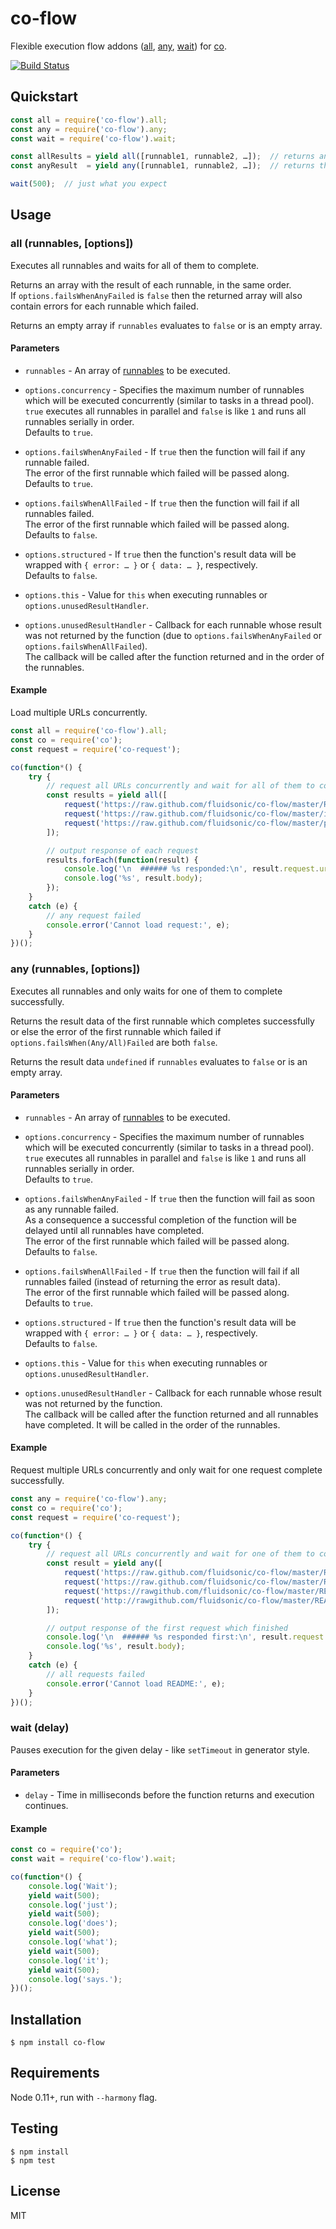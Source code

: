 co-flow
=======

Flexible execution flow addons ([all](#all-runnables-options), [any](#any-runnables-options), [wait](#wait-delay)) for [co](https://github.com/visionmedia/co).

[![Build Status](https://travis-ci.org/fluidsonic/co-flow.png?branch=master)](https://travis-ci.org/fluidsonic/co-flow)



Quickstart
----------

```javascript
const all = require('co-flow').all;
const any = require('co-flow').any;
const wait = require('co-flow').wait;

const allResults = yield all([runnable1, runnable2, …]);  // returns an array with the results of all runnables
const anyResult  = yield any([runnable1, runnable2, …]);  // returns the result for the runnable which succeeded first

wait(500);  // just what you expect
```



Usage
--------

### all (runnables, [options])

Executes all runnables and waits for all of them to complete.

Returns an array with the result of each runnable, in the same order.  
If `options.failsWhenAnyFailed` is `false` then the returned array will also contain errors for each runnable which failed.

Returns an empty array if `runnables` evaluates to `false` or is an empty array.

#### Parameters

- `runnables` - An array of [runnables](https://github.com/visionmedia/co#yieldables) to be executed.

- `options.concurrency` - Specifies the maximum number of runnables which will be executed concurrently (similar to tasks in a thread pool).  
                          `true` executes all runnables in parallel and `false` is like `1` and runs all runnables serially in order.  
                          Defaults to `true`.

- `options.failsWhenAnyFailed` - If `true` then the function will fail if any runnable failed.  
                                 The error of the first runnable which failed will be passed along.  
                                 Defaults to `true`.

- `options.failsWhenAllFailed` - If `true` then the function will fail if all runnables failed.  
                                 The error of the first runnable which failed will be passed along.  
                                 Defaults to `false`.

- `options.structured` - If `true` then the function's result data will be wrapped with `{ error: … }` or `{ data: … }`, respectively.  
                         Defaults to `false`.

- `options.this` - Value for `this` when executing runnables or `options.unusedResultHandler`.  

- `options.unusedResultHandler` - Callback for each runnable whose result was not returned by the function (due to `options.failsWhenAnyFailed` or `options.failsWhenAllFailed`).  
                                  The callback will be called after the function returned and in the order of the runnables.

#### Example

Load multiple URLs concurrently.

```javascript
const all = require('co-flow').all;
const co = require('co');
const request = require('co-request');

co(function*() {
	try {
		// request all URLs concurrently and wait for all of them to complete
		const results = yield all([
			request('https://raw.github.com/fluidsonic/co-flow/master/README.md'),
			request('https://raw.github.com/fluidsonic/co-flow/master/index.js'),
			request('https://raw.github.com/fluidsonic/co-flow/master/package.json')
		]);

		// output response of each request
		results.forEach(function(result) {
			console.log('\n  ###### %s responded:\n', result.request.uri.href);
			console.log('%s', result.body);
		});
	}
	catch (e) {
		// any request failed
		console.error('Cannot load request:', e);
	}
})();
```

### any (runnables, [options])

Executes all runnables and only waits for one of them to complete successfully.

Returns the result data of the first runnable which completes successfully or else the error of the first runnable which failed if `options.failsWhen(Any/All)Failed` are both `false`.

Returns the result data `undefined` if `runnables` evaluates to `false` or is an empty array.

#### Parameters

- `runnables` - An array of [runnables](https://github.com/visionmedia/co#yieldables) to be executed.

- `options.concurrency` - Specifies the maximum number of runnables which will be executed concurrently (similar to tasks in a thread pool).  
                          `true` executes all runnables in parallel and `false` is like `1` and runs all runnables serially in order.  
                          Defaults to `true`.

- `options.failsWhenAnyFailed` - If `true` then the function will fail as soon as any runnable failed.  
                                 As a consequence a successful completion of the function will be delayed until all runnables have completed.  
                                 The error of the first runnable which failed will be passed along.  
                                 Defaults to `false`.

- `options.failsWhenAllFailed` - If `true` then the function will fail if all runnables failed (instead of returning the error as result data).  
                                 The error of the first runnable which failed will be passed along.  
                                 Defaults to `true`.

- `options.structured` - If `true` then the function's result data will be wrapped with `{ error: … }` or `{ data: … }`, respectively.  
                         Defaults to `false`.

- `options.this` - Value for `this` when executing runnables or `options.unusedResultHandler`.  

- `options.unusedResultHandler` - Callback for each runnable whose result was not returned by the function.  
                                  The callback will be called after the function returned and all runnables have completed. It will be called in the order of the runnables.

#### Example

Request multiple URLs concurrently and only wait for one request complete successfully.

```javascript
const any = require('co-flow').any;
const co = require('co');
const request = require('co-request');

co(function*() {
	try {
		// request all URLs concurrently and wait for one of them to complete successfully
		const result = yield any([
			request('https://raw.github.com/fluidsonic/co-flow/master/README.md'),
			request('https://raw.github.com/fluidsonic/co-flow/master/README.md'),
			request('https://rawgithub.com/fluidsonic/co-flow/master/README.md'),
			request('http://rawgithub.com/fluidsonic/co-flow/master/README.md')
		]);

		// output response of the first request which finished
		console.log('\n  ###### %s responded first:\n', result.request.uri.href);
		console.log('%s', result.body);
	}
	catch (e) {
		// all requests failed
		console.error('Cannot load README:', e);
	}
})();
```

### wait (delay)

Pauses execution for the given delay - like `setTimeout` in generator style.

#### Parameters

- `delay` - Time in milliseconds before the function returns and execution continues.

#### Example

```javascript
const co = require('co');
const wait = require('co-flow').wait;

co(function*() {
	console.log('Wait');
	yield wait(500);
	console.log('just');
	yield wait(500);
	console.log('does');
	yield wait(500);
	console.log('what');
	yield wait(500);
	console.log('it');
	yield wait(500);
	console.log('says.');
})();
```



Installation
------------

	$ npm install co-flow



Requirements
------------

Node 0.11+, run with `--harmony` flag.



Testing
-------

	$ npm install
	$ npm test



License
-------

MIT
